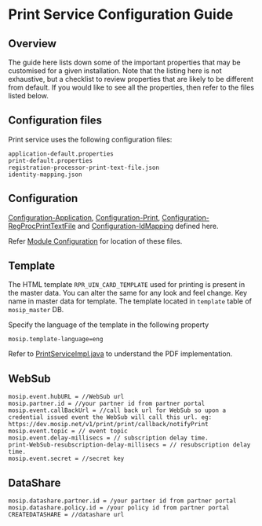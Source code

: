 # Print Service Configuration Guide

## Overview
The guide here lists down some of the important properties that may be customised for a given installation. Note that the listing here is not exhaustive, but a checklist to review properties that are likely to be different from default. If you would like to see all the properties, then refer to the files listed below.

## Configuration files
Print service uses the following configuration files:
```
application-default.properties
print-default.properties
registration-processor-print-text-file.json
identity-mapping.json
```
## Configuration
[Configuration-Application](https://github.com/mosip/mosip-config/blob/develop/application-default.properties),
[Configuration-Print](https://github.com/mosip/mosip-config/blob/develop/print-default.properties),
[Configuration-RegProcPrintTextFile](https://github.com/mosip/mosip-config/blob/develop/registration-processor-print-text-file.json) and
[Configuration-IdMapping](https://github.com/mosip/mosip-config/blob/develop/identity-mapping.json) defined here.

Refer [Module Configuration](https://docs.mosip.io/1.2.0/modules/module-configuration) for location of these files.

## Template
The HTML template `RPR_UIN_CARD_TEMPLATE` used for printing is present in the master data. You can alter the same for any look and feel change. Key name in master data for template.  The template located in `template` table of `mosip_master` DB.

Specify the language of the template in the following property
```
mosip.template-language=eng
```

Refer to [PrintServiceImpl.java](../src/main/java/io/mosip/print/service/impl/PrintServiceImpl.java) to understand the PDF implementation.

## WebSub
```
mosip.event.hubURL = //WebSub url
mosip.partner.id = //your partner id from partner portal
mosip.event.callBackUrl = //call back url for WebSub so upon a credential issued event the WebSub will call this url. eg: https://dev.mosip.net/v1/print/print/callback/notifyPrint
mosip.event.topic = // event topic
mosip.event.delay-millisecs = // subscription delay time. 
print-WebSub-resubscription-delay-millisecs = // resubscription delay time.
mosip.event.secret = //secret key 
```

## DataShare
```
mosip.datashare.partner.id = /your partner id from partner portal
mosip.datashare.policy.id = /your policy id from partner portal
CREATEDATASHARE = //datashare url 
```
